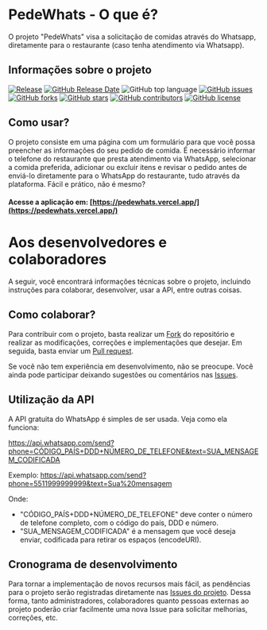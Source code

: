 # PedeWhats - O que é?

O projeto "PedeWhats" visa a solicitação de comidas através do Whatsapp, diretamente para o restaurante (caso tenha atendimento via Whatsapp).

## Informações sobre o projeto

[![Release](https://img.shields.io/github/release/mariopaglia/PedeWhats.svg?label=version)](https://github.com/mariopaglia/PedeWhats/releases/latest)
[![GitHub Release Date](https://img.shields.io/github/release-date/mariopaglia/PedeWhats.svg)](https://github.com/mariopaglia/PedeWhats/releases/latest)
![GitHub top language](https://img.shields.io/github/languages/top/mariopaglia/PedeWhats.svg)
[![GitHub issues](https://img.shields.io/github/issues/mariopaglia/PedeWhats.svg)](https://github.com/mariopaglia/PedeWhats/issues)
[![GitHub forks](https://img.shields.io/github/forks/mariopaglia/PedeWhats.svg)](https://github.com/mariopaglia/PedeWhats/network)
[![GitHub stars](https://img.shields.io/github/stars/mariopaglia/PedeWhats.svg)](https://github.com/mariopaglia/PedeWhats/stargazers)
[![GitHub contributors](https://img.shields.io/github/contributors/mariopaglia/PedeWhats.svg)](https://github.com/mariopaglia/PedeWhats/graphs/contributors)
[![GitHub license](https://img.shields.io/github/license/mariopaglia/PedeWhats.svg)](https://github.com/mariopaglia/PedeWhats/blob/master/LICENSE)

## Como usar?

O projeto consiste em uma página com um formulário para que você possa preencher as informações do seu pedido de comida. É necessário informar o telefone do restaurante que presta atendimento via WhatsApp, selecionar a comida preferida, adicionar ou excluir itens e revisar o pedido antes de enviá-lo diretamente para o WhatsApp do restaurante, tudo através da plataforma. Fácil e prático, não é mesmo?

#### **Acesse a aplicação em: [https://pedewhats.vercel.app/](https://pedewhats.vercel.app/)**

# Aos desenvolvedores e colaboradores

A seguir, você encontrará informações técnicas sobre o projeto, incluindo instruções para colaborar, desenvolver, usar a API, entre outras coisas.

## Como colaborar?

Para contribuir com o projeto, basta realizar um [Fork](https://github.com/mariopaglia/PedeWhats/fork) do repositório e realizar as modificações, correções e implementações que desejar. Em seguida, basta enviar um [Pull request](https://github.com/mariopaglia/PedeWhats/pulls).

Se você não tem experiência em desenvolvimento, não se preocupe. Você ainda pode participar deixando sugestões ou comentários nas [Issues](https://github.com/mariopaglia/PedeWhats/issues).

## Utilização da API

A API gratuita do WhatsApp é simples de ser usada. Veja como ela funciona:

https://api.whatsapp.com/send?phone=CÓDIGO_PAÍS+DDD+NÚMERO_DE_TELEFONE&text=SUA_MENSAGEM_CODIFICADA

Exemplo: https://api.whatsapp.com/send?phone=5511999999999&text=Sua%20mensagem

Onde:

- "CÓDIGO_PAÍS+DDD+NÚMERO_DE_TELEFONE" deve conter o número de telefone completo, com o código do país, DDD e número.
- "SUA_MENSAGEM_CODIFICADA" é a mensagem que você deseja enviar, codificada para retirar os espaços (encodeURI).

## Cronograma de desenvolvimento

Para tornar a implementação de novos recursos mais fácil, as pendências para o projeto serão registradas diretamente nas [Issues do projeto](https://github.com/mariopaglia/PedeWhats/issues). Dessa forma, tanto administradores, colaboradores quanto pessoas externas ao projeto poderão criar facilmente uma nova Issue para solicitar melhorias, correções, etc.
